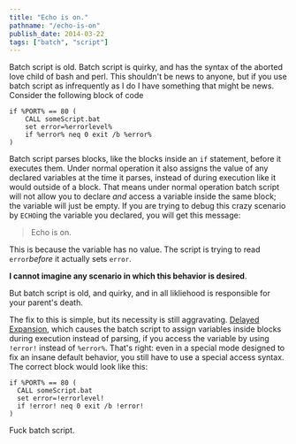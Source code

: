 ```yaml
---
title: "Echo is on."
pathname: "/echo-is-on"
publish_date: 2014-03-22
tags: ["batch", "script"]
---
```


Batch script is old. Batch script is quirky, and has the syntax of the aborted love child of bash and perl. This shouldn't be news to anyone, but if you use batch script as infrequently as I do I have something that might be news. Consider the following block of code

    if %PORT% == 80 (
        CALL someScript.bat
        set error=%errorlevel%
        if %error% neq 0 exit /b %error%
    )
    

Batch script parses blocks, like the blocks inside an `if` statement, before it executes them. Under normal operation it also assigns the value of any declared variables at the time it parses, instead of during execution like it would outside of a block. That means under normal operation batch script will not allow you to declare *and* access a variable inside the same block; the variable will just be empty. If you are trying to debug this crazy scenario by `ECHO`ing the variable you declared, you will get this message:

> Echo is on.

This is because the variable has no value. The script is trying to read `error`*before* it actually sets `error`.

**I cannot imagine any scenario in which this behavior is desired**.

But batch script is old, and quirky, and in all likliehood is responsible for your parent's death.

The fix to this is simple, but its necessity is still aggravating. [Delayed Expansion](http://ss64.com/nt/delayedexpansion.html), which causes the batch script to assign variables inside blocks during execution instead of parsing, if you access the variable by using `!error!` instead of `%error%`. That's right: even in a special mode designed to fix an insane default behavior, you still have to use a special access syntax. The correct block would look like this:

    if %PORT% == 80 (
      CALL someScript.bat
      set error=!errorlevel!
      if !error! neq 0 exit /b !error!
    )
    

Fuck batch script.
